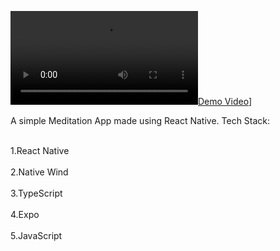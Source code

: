 [![Demo Video](https://private-user-images.githubusercontent.com/120581772/375932688-e4aec19a-42f4-4693-8401-dc08a3009eb1.mp4?jwt=eyJhbGciOiJIUzI1NiIsInR5cCI6IkpXVCJ9.eyJpc3MiOiJnaXRodWIuY29tIiwiYXVkIjoicmF3LmdpdGh1YnVzZXJjb250ZW50LmNvbSIsImtleSI6ImtleTUiLCJleHAiOjE3Mjg3MTYwMTAsIm5iZiI6MTcyODcxNTcxMCwicGF0aCI6Ii8xMjA1ODE3NzIvMzc1OTMyNjg4LWU0YWVjMTlhLTQyZjQtNDY5My04NDAxLWRjMDhhMzAwOWViMS5tcDQ_WC1BbXotQWxnb3JpdGhtPUFXUzQtSE1BQy1TSEEyNTYmWC1BbXotQ3JlZGVudGlhbD1BS0lBVkNPRFlMU0E1M1BRSzRaQSUyRjIwMjQxMDEyJTJGdXMtZWFzdC0xJTJGczMlMkZhd3M0X3JlcXVlc3QmWC1BbXotRGF0ZT0yMDI0MTAxMlQwNjQ4MzBaJlgtQW16LUV4cGlyZXM9MzAwJlgtQW16LVNpZ25hdHVyZT1lNDdjZGQyZjI4OTdmMjhkNTA5YjQwMzZjYjM0NWUwZmFmNWRiMDhjODVlNjQwMjM2NDkxMDJmOThhZmE4ZjZkJlgtQW16LVNpZ25lZEhlYWRlcnM9aG9zdCJ9.f4qKikqjBMU9XGvlowSEktq783I31qEwXJkoR_Er_8w)](https://private-user-images.githubusercontent.com/120581772/375932688-e4aec19a-42f4-4693-8401-dc08a3009eb1.mp4?jwt=eyJhbGciOiJIUzI1NiIsInR5cCI6IkpXVCJ9.eyJpc3MiOiJnaXRodWIuY29tIiwiYXVkIjoicmF3LmdpdGh1YnVzZXJjb250ZW50LmNvbSIsImtleSI6ImtleTUiLCJleHAiOjE3Mjg3MTYwMTAsIm5iZiI6MTcyODcxNTcxMCwicGF0aCI6Ii8xMjA1ODE3NzIvMzc1OTMyNjg4LWU0YWVjMTlhLTQyZjQtNDY5My04NDAxLWRjMDhhMzAwOWViMS5tcDQ_WC1BbXotQWxnb3JpdGhtPUFXUzQtSE1BQy1TSEEyNTYmWC1BbXotQ3JlZGVudGlhbD1BS0lBVkNPRFlMU0E1M1BRSzRaQSUyRjIwMjQxMDEyJTJGdXMtZWFzdC0xJTJGczMlMkZhd3M0X3JlcXVlc3QmWC1BbXotRGF0ZT0yMDI0MTAxMlQwNjQ4MzBaJlgtQW16LUV4cGlyZXM9MzAwJlgtQW16LVNpZ25hdHVyZT1lNDdjZGQyZjI4OTdmMjhkNTA5YjQwMzZjYjM0NWUwZmFmNWRiMDhjODVlNjQwMjM2NDkxMDJmOThhZmE4ZjZkJlgtQW16LVNpZ25lZEhlYWRlcnM9aG9zdCJ9.f4qKikqjBMU9XGvlowSEktq783I31qEwXJkoR_Er_8w)]


A simple Meditation App made using React Native. Tech Stack:
<p>
  <br>1.React Native</br>
   <br>2.Native Wind</br>
    <br>3.TypeScript</br>
     <br>4.Expo</br>
     <br>5.JavaScript</br>
  
</p>
